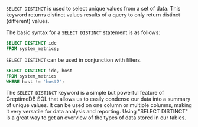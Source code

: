`SELECT DISTINCT` is used to select unique values from a set of data. This keyword returns distinct values
results of a query to only return distinct (different) values. 

The basic syntax for a `SELECT DISTINCT` statement is as follows:

```sql
SELECT DISTINCT idc
FROM system_metrics;
```

`SELECT DISTINCT` can be used in conjunction with filters.
```sql
SELECT DISTINCT idc, host
FROM system_metrics
WHERE host != 'host2';
```

The `SELECT DISTINCT` keyword is a simple but powerful feature of GreptimeDB SQL that allows us to easily condense
our data into a summary of unique values. It can be used on one column or multiple columns, making it very versatile
for data analysis and reporting. Using "SELECT DISTINCT" is a great way to get an overview of the types of data
stored in our tables.
